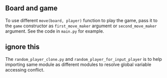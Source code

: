 ## Board and game
To use different `move(board, player)` function to play the game,
pass it to the `game` constructor as `first_move_maker` argument or
`second_move_maker` argument.
See the code in `main.py` for example.


## ignore this
The `random_player_clone.py` and `random_player_for_input_player` is to help
importing same module as different modules to resolve global variable
accessing conflict.
